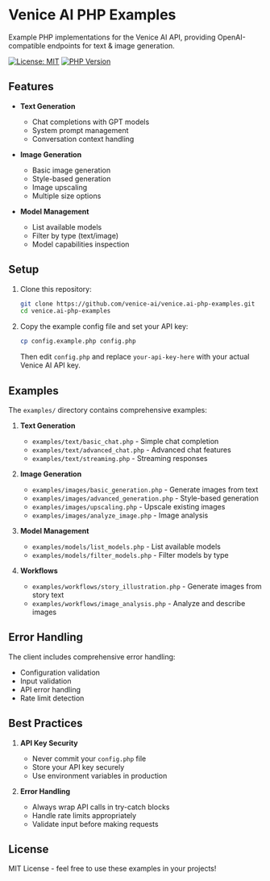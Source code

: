 # Venice AI PHP Examples

Example PHP implementations for the Venice AI API, providing OpenAI-compatible endpoints for text & image generation.

[![License: MIT](https://img.shields.io/badge/License-MIT-yellow.svg)](https://opensource.org/licenses/MIT)
[![PHP Version](https://img.shields.io/badge/php-%3E%3D7.4-blue.svg)](https://php.net/)

## Features

- **Text Generation**
  - Chat completions with GPT models
  - System prompt management
  - Conversation context handling

- **Image Generation**
  - Basic image generation
  - Style-based generation
  - Image upscaling
  - Multiple size options

- **Model Management**
  - List available models
  - Filter by type (text/image)
  - Model capabilities inspection

## Setup

1. Clone this repository:
   ```bash
   git clone https://github.com/venice-ai/venice.ai-php-examples.git
   cd venice.ai-php-examples
   ```

2. Copy the example config file and set your API key:
   ```bash
   cp config.example.php config.php
   ```
   Then edit `config.php` and replace `your-api-key-here` with your actual Venice AI API key.

## Examples

The `examples/` directory contains comprehensive examples:

1. **Text Generation**
   - `examples/text/basic_chat.php` - Simple chat completion
   - `examples/text/advanced_chat.php` - Advanced chat features
   - `examples/text/streaming.php` - Streaming responses

2. **Image Generation**
   - `examples/images/basic_generation.php` - Generate images from text
   - `examples/images/advanced_generation.php` - Style-based generation
   - `examples/images/upscaling.php` - Upscale existing images
   - `examples/images/analyze_image.php` - Image analysis

3. **Model Management**
   - `examples/models/list_models.php` - List available models
   - `examples/models/filter_models.php` - Filter models by type

4. **Workflows**
   - `examples/workflows/story_illustration.php` - Generate images from story text
   - `examples/workflows/image_analysis.php` - Analyze and describe images

## Error Handling

The client includes comprehensive error handling:

- Configuration validation
- Input validation
- API error handling
- Rate limit detection

## Best Practices

1. **API Key Security**
   - Never commit your `config.php` file
   - Store your API key securely
   - Use environment variables in production

2. **Error Handling**
   - Always wrap API calls in try-catch blocks
   - Handle rate limits appropriately
   - Validate input before making requests

## License

MIT License - feel free to use these examples in your projects!